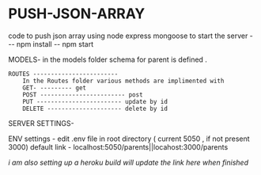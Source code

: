 # PUSH-JSON-ARRAY
code to push json array using node express mongoose
to start the server -
-- npm install 
 -- npm start 

MODELS-
    in the models folder schema for parent is defined .

    ROUTES ------------------------
        In the Routes folder various methods are implimented with
        GET- --------- get 
        POST ------------------------ post 
        PUT ------------------------ update by id
        DELETE --------------------- delete by id


SERVER SETTINGS-

ENV settings - edit .env file in root directory ( current 5050 , if not present 3000)
default link - localhost:5050/parents||locahost:3000/parents


*i am also setting up a heroku build will update the link here when finished*

